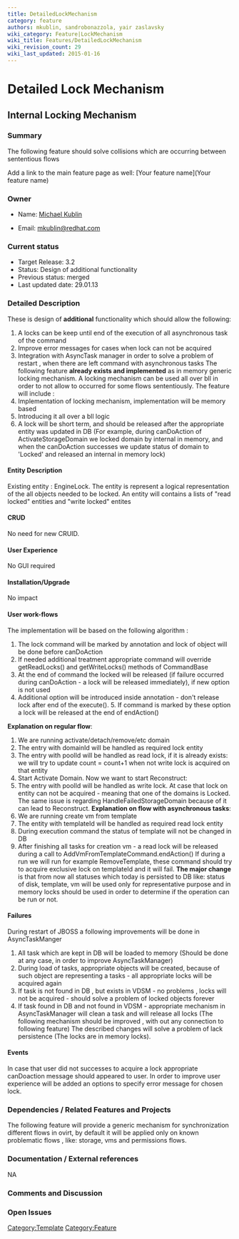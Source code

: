 ```yaml
---
title: DetailedLockMechanism
category: feature
authors: mkublin, sandrobonazzola, yair zaslavsky
wiki_category: Feature|LockMechanism
wiki_title: Features/DetailedLockMechanism
wiki_revision_count: 29
wiki_last_updated: 2015-01-16
---
```


# Detailed Lock Mechanism

## Internal Locking Mechanism

### Summary

The following feature should solve collisions which are occurring between sententious flows

Add a link to the main feature page as well: [Your feature name](Your feature name)

### Owner

*   Name: [ Michael Kublin](User:mkublin)

<!-- -->

*   Email: mkublin@redhat.com

### Current status

*   Target Release: 3.2
*   Status: Design of additional functionality
*   Previous status: merged
*   Last updated date: 29.01.13

### Detailed Description

These is design of **additional** functionality which should allow the following:
1. A locks can be keep until end of the execution of all asynchronous task of the command
2. Improve error messages for cases when lock can not be acquired
3. Integration with AsyncTask manager in order to solve a problem of restart , when there are left command with asynchronous tasks
The following feature **already exists and implemented** as in memory generic locking mechanism.
A locking mechanism can be used all over bll in order to not allow to occurred for some flows sententiously.
The feature will include :
1. Implementation of locking mechanism, implementation will be memory based
2. Introducing it all over a bll logic
3. A lock will be short term, and should be released after the appropriate entity was updated in DB (For example, during canDoAction of ActivateStorageDomain we locked domain by internal in memory, and when the canDoAction successes we update status of domain to 'Locked' and released an internal in memory lock)

#### Entity Description

Existing entity : EngineLock.
The entity is represent a logical representation of the all objects needed to be locked.
An entity will contains a lists of "read locked" entities and "write locked" entites

#### CRUD

No need for new CRUID.

#### User Experience

No GUI required

#### Installation/Upgrade

No impact

#### User work-flows

The implementation will be based on the following algorithm :
1. The lock command will be marked by annotation and lock of object will be done before canDoAction
2. If needed additional treatment appropriate command will override getReadLocks() and getWriteLocks() methods of CommandBase
3. At the end of command the locked will be released (if failure occurred during canDoAction - a lock will be released immediately), if new option is not used
4. Additional option will be introduced inside annotation - don't release lock after end of the execute(). 5. If command is marked by these option a lock will be released at the end of endAction()

**Explanation on regular flow**:
1. We are running activate/detach/remove/etc domain
2. The entry with domainId will be handled as required lock entity
3. The entry with poolId will be handled as read lock, if it is already exists: we will try to update count = count+1 when not write lock is acquired on that entity
4. Start Activate Domain.
 Now we want to start Reconstruct:
5. The entry with poolId will be handled as write lock. At case that lock on entity can not be acquired - meaning that one of the domains is Locked.
The same issue is regarding HandleFailedStorageDomain because of it can lead to Reconstruct.
 **Explanation on flow with asynchronous tasks**:
1. We are running create vm from template
2. The entity with templateId will be handled as required read lock entity
3. During execution command the status of template will not be changed in DB
4. After finishing all tasks for creation vm - a read lock will be released during a call to AddVmFromTemplateCommand.endAction()
If during a run we will run for example RemoveTemplate, these command should try to acquire exclusive lock on templateId and it will fail.
 **The major change** is that from now all statuses which today is persisted to DB like: status of disk, template, vm will be used only for representative purpose and in memory locks should be used in order to determine if the operation can be run or not.

#### Failures

During restart of JBOSS a following improvements will be done in AsyncTaskManger
1. All task which are kept in DB will be loaded to memory (Should be done at any case, in order to improve AsyncTaskManager)
2. During load of tasks, appropriate objects will be created, because of such object are representing a tasks - all appropriate locks will be acquired again
3. If task is not found in DB , but exists in VDSM - no problems , locks will not be acquired - should solve a problem of locked objects forever
4. If task found in DB and not found in VDSM - appropriate mechanism in AsyncTaskManager will clean a task and will release all locks (The following mechanism should be improved , with out any connection to following feature)
The described changes will solve a problem of lack persistence (The locks are in memory locks).

#### Events

In case that user did not successes to acquire a lock appropriate canDoaction message should appeared to user. In order to improve user experience will be added an options to specify error message for chosen lock.

### Dependencies / Related Features and Projects

The following feature will provide a generic mechanism for synchronization different flows in ovirt, by default it will be applied only on known problematic flows , like: storage, vms and permissions flows.

### Documentation / External references

NA

### Comments and Discussion

### Open Issues

<Category:Template> <Category:Feature>
